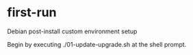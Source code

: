 # first-run
Debian post-install custom environment setup

Begin by executing
./01-update-upgrade.sh
at the shell prompt.
